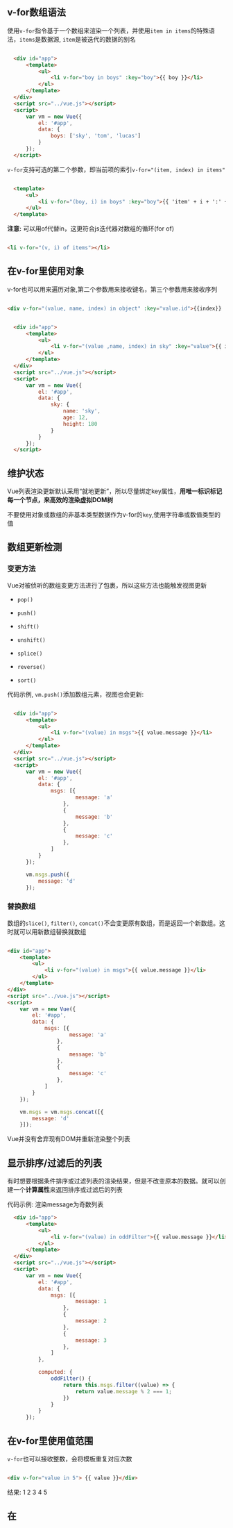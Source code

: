 ## v-for数组语法

使用`v-for`指令基于一个数组来渲染一个列表，并使用`item in items`的特殊语法，`items`是数据源, `item`是被迭代的数据的别名

```html

  <div id="app">
      <template>
          <ul>
              <li v-for="boy in boys" :key="boy">{{ boy }}</li>
          </ul>
      </template>
  </div>
  <script src="../vue.js"></script>
  <script>
      var vm = new Vue({
          el: '#app',
          data: {
              boys: ['sky', 'tom', 'lucas']
          }
      });
  </script>

```

`v-for`支持可选的第二个参数，即当前项的索引`v-for="(item, index) in items"`

```html

  <template>
      <ul>
          <li v-for="(boy, i) in boys" :key="boy">{{ 'item' + i + ':' + boy }}</li>
      </ul>
  </template>

```

**注意:** 可以用of代替in，这更符合js迭代器对数组的循环(for of)

```html

<li v-for="(v, i) of items"></li>

```


## 在v-for里使用对象

v-for也可以用来遍历对象,第二个参数用来接收键名，第三个参数用来接收序列

```html

<div v-for="(value, name, index) in object" :key="value.id">{{index}} . {{name}}. {{value}}</div>

```

```html

  <div id="app">
      <template>
          <ul>
              <li v-for="(value ,name, index) in sky" :key="value">{{ index + name + value }}</li>
          </ul>
      </template>
  </div>
  <script src="../vue.js"></script>
  <script>
      var vm = new Vue({
          el: '#app',
          data: {
              sky: {
                  name: 'sky',
                  age: 12,
                  height: 180
              }
          }
      });
  </script>

```


## 维护状态

Vue列表渲染更新默认采用“就地更新”，所以尽量绑定key属性，**用唯一标识标记每一个节点，来高效的渲染虚拟DOM树**

不要使用对象或数组的非基本类型数据作为v-for的`key`,使用字符串或数值类型的值


## 数组更新检测

### 变更方法

Vue对被侦听的数组变更方法进行了包裹，所以这些方法也能触发视图更新

- `pop()`

- `push()`

- `shift()`

- `unshift()`

- `splice()`

- `reverse()`

- `sort()`

代码示例, `vm.push()`添加数组元素，视图也会更新:

```html

  <div id="app">
      <template>
          <ul>
              <li v-for="(value) in msgs">{{ value.message }}</li>
          </ul>
      </template>
  </div>
  <script src="../vue.js"></script>
  <script>
      var vm = new Vue({
          el: '#app',
          data: {
              msgs: [{
                      message: 'a'
                  },
                  {
                      message: 'b'
                  },
                  {
                      message: 'c'
                  },
              ]
          }
      });

      vm.msgs.push({
          message: 'd'
      });

```

### 替换数组

数组的`slice()`, `filter()`, `concat()`不会变更原有数组，而是返回一个新数组。这时就可以用新数组替换就数组

```html

<div id="app">
    <template>
        <ul>
            <li v-for="(value) in msgs">{{ value.message }}</li>
        </ul>
    </template>
</div>
<script src="../vue.js"></script>
<script>
    var vm = new Vue({
        el: '#app',
        data: {
            msgs: [{
                    message: 'a'
                },
                {
                    message: 'b'
                },
                {
                    message: 'c'
                },
            ]
        }
    });

    vm.msgs = vm.msgs.concat([{
        message: 'd'
    }]);

```

Vue并没有舍弃现有DOM并重新渲染整个列表


## 显示排序/过滤后的列表

有时想要根据条件排序或过滤列表的渲染结果，但是不改变原本的数据。就可以创建一个**计算属性**来返回排序或过滤后的列表

代码示例: 渲染message为奇数列表

```html
  <div id="app">
      <template>
          <ul>
              <li v-for="(value) in oddFilter">{{ value.message }}</li>
          </ul>
      </template>
  </div>
  <script src="../vue.js"></script>
  <script>
      var vm = new Vue({
          el: '#app',
          data: {
              msgs: [{
                      message: 1
                  },
                  {
                      message: 2
                  },
                  {
                      message: 3
                  },
              ]
          },

          computed: {
              oddFilter() {
                  return this.msgs.filter((value) => {
                      return value.message % 2 === 1;
                  })
              }
          }
      });

```

## 在v-for里使用值范围

`v-for`也可以接收整数，会将模板重复对应次数

```html

<div v-for="value in 5"> {{ value }}</div>

```

结果: 1 2 3 4 5


## 在<template>中使用v-for


## 在组件上使用v-for

在自定义组件上也可以使用`v-for`,但是任何数据都不会自动传递到组件里，因为组件有自己独立的作用域。为了迭代数据到
组件里，要使用prop

```html

  <my-component v-for="(item, index) in items" 
      :item="item" 
      :index="index" 
      :key="item.id">
  </my-component>

```

不自动将`item`注入组件的目的是，使组件与`v-for`的运作紧密耦合，明确数据的来源可以使组件在其他场合重复使用

### todolist案例